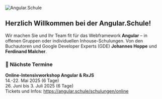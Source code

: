 ![Angular.Schule](https://github.com/angular-schule/.github/assets/1683147/584edf3c-3836-44ec-9af7-629542b55778)

## Herzlich Willkommen bei der Angular.Schule!
Wir machen Sie und Ihr Team fit für das Webframework **Angular** – in offenen Gruppen oder individuellen Inhouse-Schulungen. Von den Buchautoren und Google Developer Experts (GDE) **Johannes Hoppe** und **Ferdinand Malcher**.

### 📅 Nächste Termine

**Online-Intensivworkshop Angular & RxJS**<br>
14.-22. Mai 2025 (6 Tage)<br>
26. Juni bis 3. Juli 2025 (6 Tage)<br>
Tickets und Infos: https://angular.schule/schulungen/online

